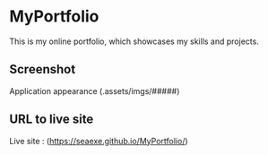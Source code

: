 # MyPortfolio

This is my online portfolio, which showcases my skills and projects.

## Screenshot

Application appearance (.assets/imgs/#####)

## URL to live site

Live site : (https://seaexe.github.io/MyPortfolio/)
